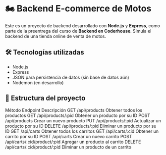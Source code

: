 # 🏍️ Backend E-commerce de Motos

Este es un proyecto de backend desarrollado con **Node.js** y **Express**, como parte de la preentrega del curso de **Backend en Coderhouse**. Simula el backend de una tienda online de venta de motos.

## 🛠️ Tecnologías utilizadas

- Node.js
- Express
- JSON para persistencia de datos (sin base de datos aún)
- Nodemon (en desarrollo)

## 📁 Estructura del proyecto
Método	Endpoint	Descripción
GET	/api/products	Obtener todos los productos
GET	/api/products/:pid	Obtener un producto por su ID
POST	/api/products	Crear un nuevo producto
PUT	/api/products/:pid	Actualizar un producto por su ID
DELETE	/api/products/:pid	Eliminar un producto por su ID
GET	/api/carts	Obtener todos los carritos
GET	/api/carts/:cid	Obtener un carrito por su ID
POST	/api/carts	Crear un nuevo carrito
POST	/api/carts/:cid/product/:pid	Agregar un producto al carrito
DELETE	/api/carts/:cid/product/:pid	Eliminar un producto de un carrito
